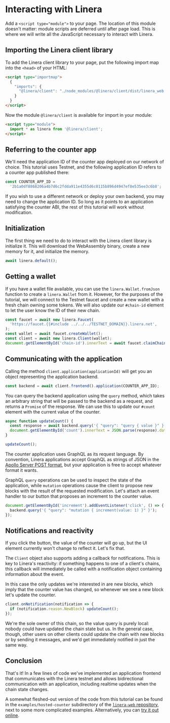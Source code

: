 # Interacting with Linera

Add a `<script type="module">` to your page. The location of this module doesn't
matter: module scripts are deferred until after page load. This is where we will
write all the JavaScript necessary to interact with Linera.

## Importing the Linera client library

To add the Linera client library to your page, put the following import map into
the `<head>` of your HTML:

```html
<script type="importmap">
  {
    "imports": {
      "@linera/client": "./node_modules/@linera/client/dist/linera_web.js"
    }
  }
</script>
```

Now the module `@linera/client` is available for import in your module:

```html
<script type="module">
  import * as linera from '@linera/client';
</script>
```

## Referring to the counter app

We'll need the application ID of the counter app deployed on our network of
choice. This tutorial uses Testnet, and the following application ID refers to a
counter app published there:

```javascript
const COUNTER_APP_ID =
  '2b1a0df8868206a4b7d6c2fdda911e4355d6c0115b896d4947ef8e535ee3c6b8';
```

If you wish to use a different network or deploy your own backend, you may need
to change the application ID. So long as it points to an application satisfying
the counter ABI, the rest of this tutorial will work without modification.

## Initialization

The first thing we need to do to interact with the Linera client library is
initialize it. This will download the WebAssembly binary, create a new memory
for it, and initialize the memory.

```javascript
await linera.default();
```

## Getting a wallet

If you have a wallet file available, you can use the `linera.Wallet.fromJson`
function to create a `linera.Wallet` from it. However, for the purposes of the
tutorial, we will connect to the Testnet faucet and create a new wallet with a
fresh chain owning some tokens. We will also update our `#chain-id` element to
let the user know the ID of their new chain.

```javascript
const faucet = await new linera.Faucet(
  'https://faucet.{{#include ../../../TESTNET_DOMAIN}}.linera.net',
);
const wallet = await faucet.createWallet();
const client = await new linera.Client(wallet);
document.getElementById('chain-id').innerText = await faucet.claimChain(client);
```

## Communicating with the application

Calling the method `client.application(applicationId)` will get you an object
representing the application backend.

```javascript
const backend = await client.frontend().application(COUNTER_APP_ID);
```

You can query the backend application using the `query` method, which takes an
arbitrary string that will be passed to the backend as a request, and returns a
`Promise` of the response. We can use this to update our `#count` element with
the current value of the counter.

```javascript
async function updateCount() {
  const response = await backend.query('{ "query": "query { value }" }');
  document.getElementById('count').innerText = JSON.parse(response).data.value;
}

updateCount();
```

The counter application uses GraphQL as its request language. By convention,
Linera applications accept GraphQL as strings of JSON in the
[Apollo Server POST format](https://www.apollographql.com/docs/apollo-server/v2/requests),
but your application is free to accept whatever format it wants.

GraphQL `query` operations can be used to inspect the state of the application,
while `mutation` operations cause the client to propose new blocks with the
result of the requested modification. Let's attach an event handler to our
button that proposes an increment to the counter value.

```javascript
document.getElementById('increment').addEventListener('click', () => {
  backend.query('{ "query": "mutation { increment(value: 1) }" }');
});
```

## Notifications and reactivity

If you click the button, the value of the counter will go up, but the UI element
currently won't change to reflect it. Let's fix that.

The `Client` object also supports adding a callback for notifications. This is
key to Linera's reactivity: if something happens to one of a client's chains,
this callback will immediately be called with a notification object containing
information about the event.

In this case the only updates we're interested in are new blocks, which imply
that the counter value has changed, so whenever we see a new block let's update
the counter.

```javascript
client.onNotification(notification => {
  if (notification.reason.NewBlock) updateCount();
});
```

We're the sole owner of this chain, so the value query is purely local: nobody
could have updated the chain state but us. In the general case, though, other
users on other clients could update the chain with new blocks or by sending it
messages, and we'd get immediately notified in just the same way.

## Conclusion

That's it! In a few lines of code we've implemented an application frontend that
communicates with the Linera testnet and allows bidirectional communication with
an application, including realtime updates when the chain state changes.

A somewhat fleshed-out version of the code from this tutorial can be found in
the `examples/hosted-counter` subdirectory of the
[`linera-web` repository](https://github.com/linera-io/linera-web), next to some
more complicated examples. Alternatively, you can
[try it out online](https://demos.linera.net/hosted/counter).
